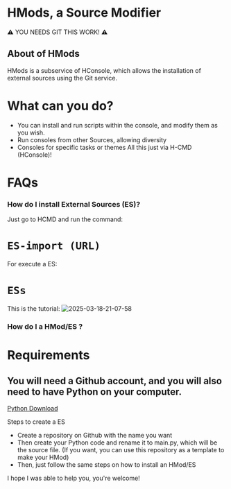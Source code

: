 # HMods, a Source Modifier
⚠️ YOU NEEDS GIT THIS WORK! ⚠️
## About of HMods
HMods is a subservice of HConsole, which allows the installation of external sources using the Git service.
# What can you do?
- You can install and run scripts within the console, and modify them as you wish.
- Run consoles from other Sources, allowing diversity
- Consoles for specific tasks or themes
All this just via H-CMD (HConsole)!

# FAQs

### How do I install External Sources (ES)?

Just go to HCMD and run the command:
# ```ES-import (URL)``` 
For execute a ES:
# ```ESs```

This is the tutorial:
![2025-03-18-21-07-58](https://github.com/user-attachments/assets/9ba50f48-4937-4991-837c-a4efd3d2d817)


### How do I a HMod/ES ?
# Requirements
## You will need a Github account, and you will also need to have Python on your computer.

[Python Download](https://www.python.org/)

Steps to create a ES

- Create a repository on Github with the name you want
- Then create your Python code and rename it to main.py, which will be the source file. (If you want, you can use this repository as a template to make your HMod)
- Then, just follow the same steps on how to install an HMod/ES

I hope I was able to help you, you're welcome!
